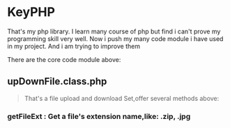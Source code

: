 # KeyPHP
That's my php library. I learn many course of php but find i can't prove my programming skill very well. Now i push my many code module i have used in my project. And i am trying to improve them

There are the core code module above:

## upDownFile.class.php 
>That's a file upload and download Set,offer several methods above:

 ### getFileExt            : Get a file's extension name,like: .zip, .jpg
